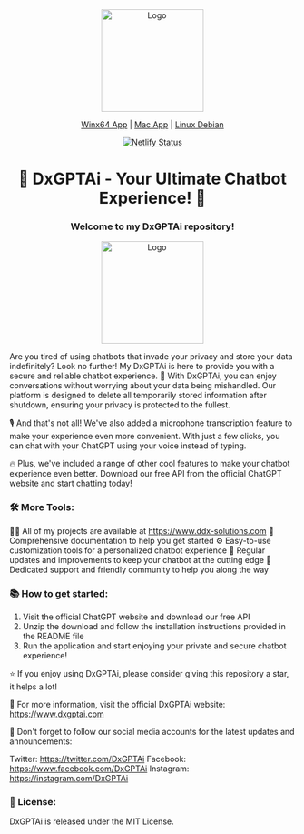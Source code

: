 <html>
  <body>
    <div align="center">
      <img src="https://drive.google.com/uc?id=152rz4oQesWFcPHbJHCMUlAueJFb4zM1d" alt="Logo" width="180" height="180">
    </div>
  </body>
</html>


<p align="center">
  <a href="https://dl.todesktop.com/230509w0j4pa4mf/windows/msi/x64">Winx64 App</a> | 
  <a href="https://dl.todesktop.com/230509w0j4pa4mf/mac/installer/universal">Mac App</a> | 
  <a href="https://dl.todesktop.com/230509w0j4pa4mf/linux/deb/x64">Linux Debian</a>
</p>
<div align="center">
  <a href="https://app.netlify.com/sites/daxgpt-ai/deploys">
    <img src="https://api.netlify.com/api/v1/badges/3fc7db2c-ed81-4e45-9c4c-eb229953b44c/deploy-status" alt="Netlify Status">
  </a>
</div>

<h1 align="center">🤖 DxGPTAi - Your Ultimate Chatbot Experience! 🤖</h1>
<h3 align="center">Welcome to my DxGPTAi repository!</h3>

<div align="center">
  <img src="https://drive.google.com/uc?export=view&id=1FacnBBeMIqJ0zfy1Y3gJqtAFASMT2tGg" alt="Logo" width="180" height="180">
</div>



Are you tired of using chatbots that invade your privacy and store your data indefinitely? Look no further! My DxGPTAi is here to provide you with a secure and reliable chatbot experience. 💬 With DxGPTAi, you can enjoy conversations without worrying about your data being mishandled. Our platform is designed to delete all temporarily stored information after shutdown, ensuring your privacy is protected to the fullest.

🎙️ And that's not all! We've also added a microphone transcription feature to make your experience even more convenient. With just a few clicks, you can chat with your ChatGPT using your voice instead of typing.

🔥 Plus, we've included a range of other cool features to make your chatbot experience even better. Download our free API from the official ChatGPT website and start chatting today!

<h3 align="left">🛠️ More Tools:</h3>

👨‍💻 All of my projects are available at https://www.ddx-solutions.com
📄 Comprehensive documentation to help you get started
⚙️ Easy-to-use customization tools for a personalized chatbot experience
🚀 Regular updates and improvements to keep your chatbot at the cutting edge
💌 Dedicated support and friendly community to help you along the way
<h3 align="left">📚 How to get started:</h3>
<ol>
<li>Visit the official ChatGPT website and download our free API</li>
<li>Unzip the download and follow the installation instructions provided in the README file</li>
<li>Run the application and start enjoying your private and secure chatbot experience!</li>
</ol>

⭐️ If you enjoy using DxGPTAi, please consider giving this repository a star, it helps a lot!

🔗 For more information, visit the official DxGPTAi website: https://www.dxgptai.com

📲 Don't forget to follow our social media accounts for the latest updates and announcements:

Twitter: https://twitter.com/DxGPTAi
Facebook: https://www.facebook.com/DxGPTAi
Instagram: https://instagram.com/DxGPTAi
<h3 align="left">📝 License:</h3>

DxGPTAi is released under the MIT License.
